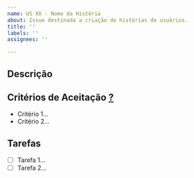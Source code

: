 ```yaml
---
name: US XX - Nome da História
about: Issue destinada a criação de histórias de usuários.
title: ''
labels: ''
assignees: ''

---
```


## Descrição
<!-- Eu, como ***persona***, gostaria de ***realizar algo*** para ***alcance um objetivo***. -->

## Critérios de Aceitação [?](http://www.metodoagil.com/historias-de-usuario/)
<!-- Critérios (necessidades) que definem a história de usuário a ser desenvolvido. -->
* Critério 1...
* Critério 2...

## Tarefas
- [ ] Tarefa 1...
- [ ] Tarefa 2...

<!-- ## Lembretes -->
<!-- A issue deve ser pontuada, delegada a alguém, ter labels, pertencer a um épico e a um milestone; -->
